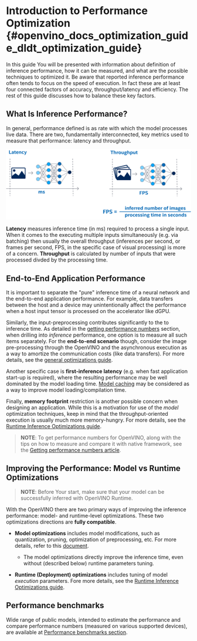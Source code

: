 # Introduction to Performance Optimization {#openvino_docs_optimization_guide_dldt_optimization_guide}
In this guide You will be presented with information about definition of inference performance, how it can be measured, and what are the possible techniques to optimized it.
Be aware that reported inference performance often tends to focus on the speed of execution. 
In fact these are at least four connected factors of accuracy, throughput/latency and efficiency. The rest of this guide discusses how to balance these key factors.


## What Is Inference Performance?
In general, performance defined is as rate with which the model processes live data. There are two, fundamentally interconnected, key metrics used to measure that performance: latency and throughput. 

![](../img/LATENCY_VS_THROUGHPUT.svg)

**Latency** measures inference time (in ms) required to process a single input. When it comes to the executing multiple inputs simultaneously (e.g. via batching) then usually the overall throughput (inferences per second, or frames per second, FPS, in the specific case of visual processing) is more of a concern.
**Throughput** is calculated by number of inputs that were processed divded by the processing time.

## End-to-End Application Performance
It is important to separate the "pure" inference time of a neural network and the end-to-end application performance. For example, data transfers between the host and a device may unintentionally affect the performance when a host input tensor is processed on the accelerator like dGPU.

Similarly, the input-preprocessing contributes significantly to the to inference time. As detailed in the [getting performance numbers](../MO_DG/prepare_model/Getting_performance_numbers.md) section, when drilling into _inference_ performance, one option is to measure all such items separately. 
For the **end-to-end scenario** though, consider the image pre-processing through the OpenVINO and the asynchronous execution as a way to amortize the communication costs (like data transfers). For more details, see the [general optimizations guide](./dldt_deployment_optimization_common.md).

Another specific case is **first-inference latency** (e.g. when fast application start-up is required), where the resulting performance may be well dominated by the model loading time. [Model caching](../OV_Runtime_UG/Model_caching_overview.md) may be considered as a way to improve model loading/compilation time.

Finally, **memory footprint** restriction is another possible concern when designing an application. While this is a motivation for use of the _model_ optimization techniques, keep in mind that the throughput-oriented execution is usually much more memory-hungry. For more details, see the [Runtime Inference Optimizations guide](../optimization_guide/dldt_deployment_optimization_guide.md). 


> **NOTE**: To get performance numbers for OpenVINO, along with the tips on how to measure and compare it with native framework, see the [Getting performance numbers article](../MO_DG/prepare_model/Getting_performance_numbers.md).
 
## Improving the Performance: Model vs Runtime Optimizations 

> **NOTE**: Before Your start, make sure that your model can be successfully inferred with OpenVINO Runtime. 

With the OpenVINO there are two primary ways of improving the inference performance: model- and runtime-level optimizations. These two optimizations directions are **fully compatible**. 

- **Model optimizations** includes model modifications, such as quantization, pruning, optimization of preprocessing, etc. For more details, refer to this [document](./model_optimization_guide.md). 
    - The model optimizations directly improve the inference time, even without (described below) runtime parameters tuning.

- **Runtime (Deployment) optimizations** includes tuning of model _execution_ parameters. Fore more details, see the [Runtime Inference Optimizations guide](../optimization_guide/dldt_deployment_optimization_guide.md).

## Performance benchmarks
Wide range of public models, intended to estimate the performance and compare performance numbers (measured on various supported devices), are available at [Performance benchmarks section](../benchmarks/performance_benchmarks.md).